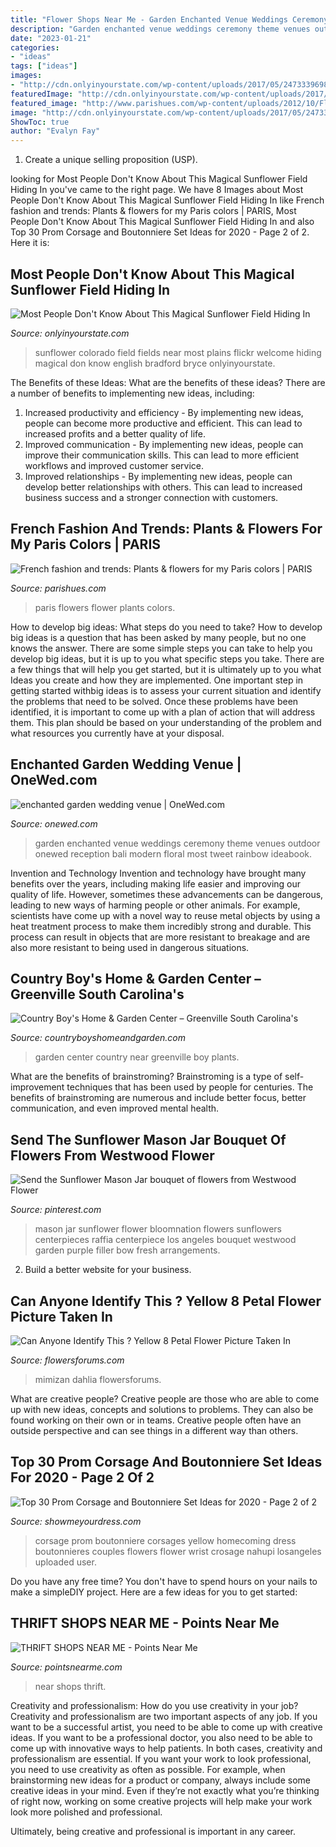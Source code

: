 ```yaml
---
title: "Flower Shops Near Me - Garden Enchanted Venue Weddings Ceremony Theme Venues Outdoor Onewed Reception Bali Modern Floral Most Tweet Rainbow Ideabook"
description: "Garden enchanted venue weddings ceremony theme venues outdoor onewed reception bali modern floral most tweet rainbow ideabook"
date: "2023-01-21"
categories:
- "ideas"
tags: ["ideas"]
images:
- "http://cdn.onlyinyourstate.com/wp-content/uploads/2017/05/24733396985_a0c9480ff8_k-700x933.jpg"
featuredImage: "http://cdn.onlyinyourstate.com/wp-content/uploads/2017/05/24733396985_a0c9480ff8_k-700x933.jpg"
featured_image: "http://www.parishues.com/wp-content/uploads/2012/10/Flower-Paris.jpg"
image: "http://cdn.onlyinyourstate.com/wp-content/uploads/2017/05/24733396985_a0c9480ff8_k-700x933.jpg"
ShowToc: true
author: "Evalyn Fay"
---
```



1. Create a unique selling proposition (USP).

	

		
looking for Most People Don&#039;t Know About This Magical Sunflower Field Hiding In you've came to the right page. We have 8 Images about Most People Don&#039;t Know About This Magical Sunflower Field Hiding In like French fashion and trends: Plants &amp; flowers for my Paris colors | PARIS, Most People Don&#039;t Know About This Magical Sunflower Field Hiding In and also Top 30 Prom Corsage and Boutonniere Set Ideas for 2020 - Page 2 of 2. Here it is:
		
    
## Most People Don&#039;t Know About This Magical Sunflower Field Hiding In

<img loading=lazy src="http://cdn.onlyinyourstate.com/wp-content/uploads/2017/05/24733396985_a0c9480ff8_k-700x933.jpg" onerror="this.onerror=null;this.src='https://tse4.mm.bing.net/th?id=OIP.GiVhHhftRipIrZSu5b7c6wHaJ3&amp;pid=15.1';" alt="Most People Don&#039;t Know About This Magical Sunflower Field Hiding In">

_Source: onlyinyourstate.com_

>sunflower colorado field fields near most plains flickr welcome hiding magical don know english bradford bryce onlyinyourstate. 

	

The Benefits of these Ideas: What are the benefits of these ideas?
There are a number of benefits to implementing new ideas, including: 
1. Increased productivity and efficiency - By implementing new ideas, people can become more productive and efficient. This can lead to increased profits and a better quality of life. 
2. Improved communication - By implementing new ideas, people can improve their communication skills. This can lead to more efficient workflows and improved customer service. 
3. Improved relationships - By implementing new ideas, people can develop better relationships with others. This can lead to increased business success and a stronger connection with customers.

    
## French Fashion And Trends: Plants &amp; Flowers For My Paris Colors | PARIS

<img loading=lazy src="http://www.parishues.com/wp-content/uploads/2012/10/Flower-Paris.jpg" onerror="this.onerror=null;this.src='https://tse4.mm.bing.net/th?id=OIP.4-iTs3SghYYnLH1vC_NvrQHaJ4&amp;pid=15.1';" alt="French fashion and trends: Plants &amp; flowers for my Paris colors | PARIS">

_Source: parishues.com_

>paris flowers flower plants colors. 

	

How to develop big ideas: What steps do you need to take?
How to develop big ideas is a question that has been asked by many people, but no one knows the answer. There are some simple steps you can take to help you develop big ideas, but it is up to you what specific steps you take. There are a few things that will help you get started, but it is ultimately up to you what Ideas you create and how they are implemented.
One important step in getting started withbig ideas is to assess your current situation and identify the problems that need to be solved. Once these problems have been identified, it is important to come up with a plan of action that will address them. This plan should be based on your understanding of the problem and what resources you currently have at your disposal.

    
## Enchanted Garden Wedding Venue | OneWed.com

<img loading=lazy src="http://wedding-pictures.onewed.com/match/images/47641/enchanted-garden-wedding-venue.original.jpg?1379137026" onerror="this.onerror=null;this.src='https://tse3.mm.bing.net/th?id=OIP.CIIUP8atX6qNjDPOae5WpwHaE8&amp;pid=15.1';" alt="enchanted garden wedding venue | OneWed.com">

_Source: onewed.com_

>garden enchanted venue weddings ceremony theme venues outdoor onewed reception bali modern floral most tweet rainbow ideabook. 

	

Invention and Technology
Invention and technology have brought many benefits over the years, including making life easier and improving our quality of life. However, sometimes these advancements can be dangerous, leading to new ways of harming people or other animals. For example, scientists have come up with a novel way to reuse metal objects by using a heat treatment process to make them incredibly strong and durable. This process can result in objects that are more resistant to breakage and are also more resistant to being used in dangerous situations.

    
## Country Boy&#039;s Home &amp; Garden Center – Greenville South Carolina&#039;s

<img loading=lazy src="https://www.countryboyshomeandgarden.com/wp-content/uploads/2017/05/countryboysgardencenter-15.jpg" onerror="this.onerror=null;this.src='https://tse4.mm.bing.net/th?id=OIP.9MUAcKzmm8dyYsLw827hsgHaE7&amp;pid=15.1';" alt="Country Boy&#039;s Home &amp; Garden Center – Greenville South Carolina&#039;s">

_Source: countryboyshomeandgarden.com_

>garden center country near greenville boy plants. 

	

What are the benefits of brainstroming?
Brainstroming is a type of self-improvement techniques that has been used by people for centuries. The benefits of brainstroming are numerous and include better focus, better communication, and even improved mental health.

    
## Send The Sunflower Mason Jar Bouquet Of Flowers From Westwood Flower

<img loading=lazy src="https://i.pinimg.com/736x/11/5d/50/115d50a68b8d3d2279ad9a0520b0f2b2.jpg" onerror="this.onerror=null;this.src='https://tse4.mm.bing.net/th?id=OIP.LkAeNRRWpppZ7n8YoWxDXgHaJ3&amp;pid=15.1';" alt="Send the Sunflower Mason Jar bouquet of flowers from Westwood Flower">

_Source: pinterest.com_

>mason jar sunflower flower bloomnation flowers sunflowers centerpieces raffia centerpiece los angeles bouquet westwood garden purple filler bow fresh arrangements. 

	

2. Build a better website for your business. 

    
## Can Anyone Identify This ? Yellow 8 Petal Flower Picture Taken In

<img loading=lazy src="https://d29jd5m3t61t9.cloudfront.net/flowersforums.com/images/fbfiles/images/mimizan_010_v_1401704532.jpg" onerror="this.onerror=null;this.src='https://tse3.mm.bing.net/th?id=OIP.mg2Hmau0XwVabPIqi6z2xQHaE8&amp;pid=15.1';" alt="Can Anyone Identify This ? Yellow 8 Petal Flower Picture Taken In">

_Source: flowersforums.com_

>mimizan dahlia flowersforums. 

	

What are creative people?
Creative people are those who are able to come up with new ideas, concepts and solutions to problems. They can also be found working on their own or in teams. Creative people often have an outside perspective and can see things in a different way than others.

    
## Top 30 Prom Corsage And Boutonniere Set Ideas For 2020 - Page 2 Of 2

<img loading=lazy src="https://www.showmeyourdress.com/wp-content/uploads/2019/11/prom-corsage-and-boutonniere-set-ideas-28.jpg" onerror="this.onerror=null;this.src='https://tse4.mm.bing.net/th?id=OIP.gyUeqObblyeYMjYTqcjnVAHaOk&amp;pid=15.1';" alt="Top 30 Prom Corsage and Boutonniere Set Ideas for 2020 - Page 2 of 2">

_Source: showmeyourdress.com_

>corsage prom boutonniere corsages yellow homecoming dress boutonnieres couples flowers flower wrist crosage nahupi losangeles uploaded user. 

	

Do you have any free time? You don't have to spend hours on your nails to make a simpleDIY project. Here are a few ideas for you to get started: 

    
## THRIFT SHOPS NEAR ME - Points Near Me

<img loading=lazy src="https://pointsnearme.com/wp-content/uploads/2018/03/thrift-shops-near-me-cover.jpg" onerror="this.onerror=null;this.src='https://tse4.mm.bing.net/th?id=OIP.dp0b7xBMcMx9XDDylQoTcQHaD4&amp;pid=15.1';" alt="THRIFT SHOPS NEAR ME - Points Near Me">

_Source: pointsnearme.com_

>near shops thrift. 

	

Creativity and professionalism: How do you use creativity in your job?
Creativity and professionalism are two important aspects of any job. If you want to be a successful artist, you need to be able to come up with creative ideas. If you want to be a professional doctor, you also need to be able to come up with innovative ways to help patients. In both cases, creativity and professionalism are essential.
If you want your work to look professional, you need to use creativity as often as possible. For example, when brainstorming new ideas for a product or company, always include some creative ideas in your mind. Even if they’re not exactly what you’re thinking of right now, working on some creative projects will help make your work look more polished and professional.

Ultimately, being creative and professional is important in any career.

